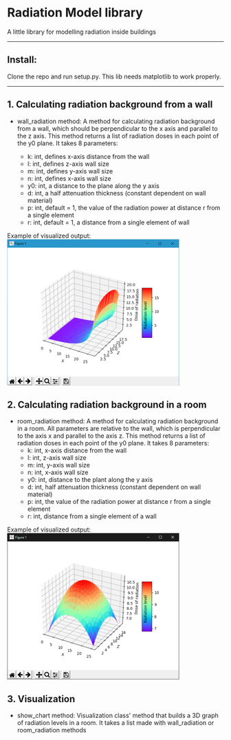 # Radiation Model library
A little library for modelling radiation inside buildings
***
## Install:
Clone the repo and run setup.py. This lib needs matplotlib to work properly.
***
## 1. Calculating radiation background from a wall

* wall_radiation method:
    A method for calculating radiation background from a wall,
    which should be perpendicular to the x axis and parallel
    to the z axis. This method returns a list of radiation doses in each point
    of the y0 plane. It takes 8 parameters:

    * k: int, defines x-axis distance from the wall
    * l: int, defines z-axis wall size
    * m: int, defines y-axis wall size
    * n: int, defines x-axis wall size
    * y0: int, a distance to the plane along the y axis
    * d: int, a half attenuation thickness (constant dependent on wall material)
    * p: int, default = 1, the value of the radiation power at distance r from a single element
    * r: int, default = 1, a distance from a single element of wall

Example of visualized output:
![Example 1](examples/example1.png?raw=true "Example 1")

## 2. Calculating radiation background in a room

* room_radiation method:
 A method for calculating radiation background in a room.
    All parameters are relative to the wall, which is perpendicular to the axis x
    and parallel to the axis z. This method returns a list of radiation doses in each point of the y0 plane.
    It takes 8 parameters:
    * k: int, x-axis distance from the wall
    * l: int, z-axis wall size
    * m: int, y-axis wall size
    * n: int, x-axis wall size
    * y0: int, distance to the plant along the y axis
    * d: int, half attenuation thickness (constant dependent on wall material)
    * p: int, the value of the radiation power at distance r from a single element
    * r: int, distance from a single element of a wall

Example of visualized output:
![Example 2](examples/example2.png?raw=true "Example 2")

## 3. Visualization
* show_chart method:
 Visualization class' method that builds a 3D graph of radiation levels in a room. It takes a list made with wall_radiation or room_radiation methods
